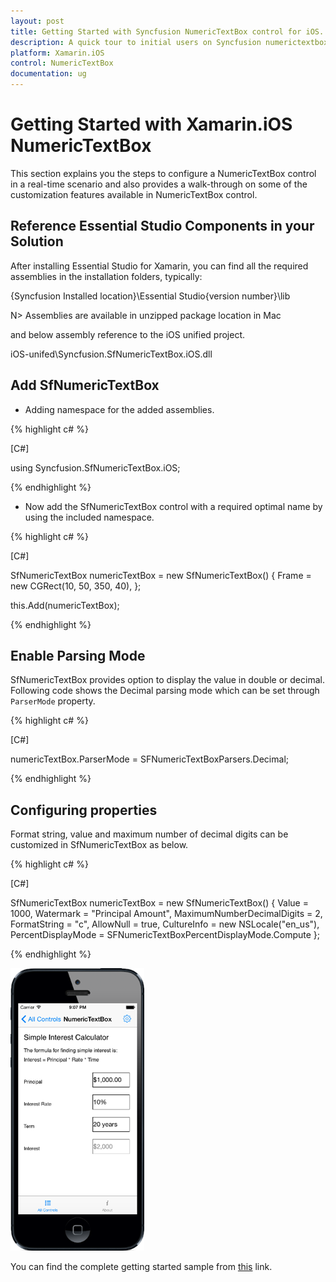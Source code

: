 ```yaml
---
layout: post
title: Getting Started with Syncfusion NumericTextBox control for iOS.
description: A quick tour to initial users on Syncfusion numerictextbox control and customization features available in Xamarin.iOS platform.
platform: Xamarin.iOS
control: NumericTextBox
documentation: ug
---
```


# Getting Started with Xamarin.iOS NumericTextBox

This section explains you the steps to configure a NumericTextBox control in a real-time scenario and also provides a walk-through on some of the customization features available in NumericTextBox control.
                        
## Reference Essential Studio Components in your Solution

After installing Essential Studio for Xamarin, you can find all the required assemblies in the installation folders, typically:

{Syncfusion Installed location}\Essential Studio{version number}\lib

N> Assemblies are available in unzipped package location in Mac

and below assembly reference to the iOS unified project.

iOS-unifed\Syncfusion.SfNumericTextBox.iOS.dll

## Add SfNumericTextBox

* Adding namespace for the added assemblies. 

{% highlight c# %}

[C#]

using Syncfusion.SfNumericTextBox.iOS; 

{% endhighlight %}

* Now add the SfNumericTextBox control with a required optimal name by using the included namespace.

{% highlight c# %}

[C#]

SfNumericTextBox numericTextBox = new SfNumericTextBox()
{
	Frame = new CGRect(10, 50, 350, 40),
};

this.Add(numericTextBox); 

{% endhighlight %}

## Enable Parsing Mode

SfNumericTextBox provides option to display the value in double or decimal. Following code shows the Decimal parsing mode which can be set through `ParserMode` property.

{% highlight c# %}

[C#]

numericTextBox.ParserMode = SFNumericTextBoxParsers.Decimal;
	
{% endhighlight %}

## Configuring properties

Format string, value and maximum number of decimal digits can be customized in SfNumericTextBox as below.

{% highlight c# %}

[C#]

SfNumericTextBox numericTextBox = new SfNumericTextBox()
{
	Value = 1000,
	Watermark = "Principal Amount",
	MaximumNumberDecimalDigits = 2,
	FormatString = "c",
	AllowNull = true,
	CultureInfo = new NSLocale("en_us"),
	PercentDisplayMode = SFNumericTextBoxPercentDisplayMode.Compute
};

{% endhighlight %}

![Display the NumericTextBox with customization features](images/NumericTextBox-iOS.png)

You can find the complete getting started sample from [this](https://github.com/SyncfusionExamples/Getting-Started-of-SfNumericTextBox-Xamarin-iOS) link.